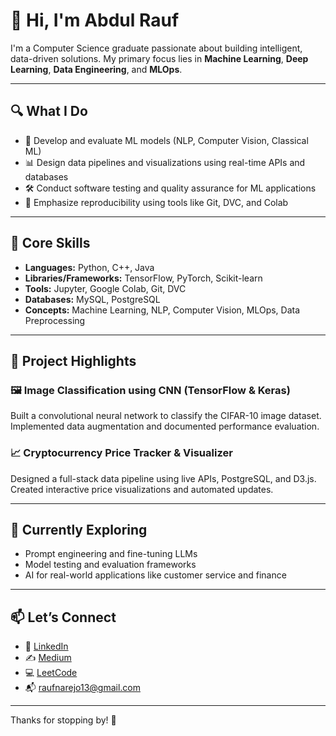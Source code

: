 # 👋 Hi, I'm Abdul Rauf

I'm a Computer Science graduate passionate about building intelligent, data-driven solutions. My primary focus lies in **Machine Learning**, **Deep Learning**, **Data Engineering**, and **MLOps**.

---

## 🔍 What I Do

- 🔬 Develop and evaluate ML models (NLP, Computer Vision, Classical ML)
- 📊 Design data pipelines and visualizations using real-time APIs and databases
- 🛠 Conduct software testing and quality assurance for ML applications
- 🔁 Emphasize reproducibility using tools like Git, DVC, and Colab

---

## 🧠 Core Skills

- **Languages:** Python, C++, Java  
- **Libraries/Frameworks:** TensorFlow, PyTorch, Scikit-learn  
- **Tools:** Jupyter, Google Colab, Git, DVC  
- **Databases:** MySQL, PostgreSQL  
- **Concepts:** Machine Learning, NLP, Computer Vision, MLOps, Data Preprocessing

---

## 📂 Project Highlights

### 🖼 Image Classification using CNN (TensorFlow & Keras)
Built a convolutional neural network to classify the CIFAR-10 image dataset. Implemented data augmentation and documented performance evaluation.

### 📈 Cryptocurrency Price Tracker & Visualizer
Designed a full-stack data pipeline using live APIs, PostgreSQL, and D3.js. Created interactive price visualizations and automated updates.

---

## 🚀 Currently Exploring

- Prompt engineering and fine-tuning LLMs  
- Model testing and evaluation frameworks  
- AI for real-world applications like customer service and finance

---

## 📫 Let’s Connect

- 🔗 [LinkedIn](https://www.linkedin.com/in/abdul-r-254241168/)  
- ✍️ [Medium](https://medium.com/@raufpokemon00)  
- 💻 [LeetCode](https://leetcode.com/u/rauf9903/)  
- 📬 raufnarejo13@gmail.com  

---

Thanks for stopping by! 🌟  
